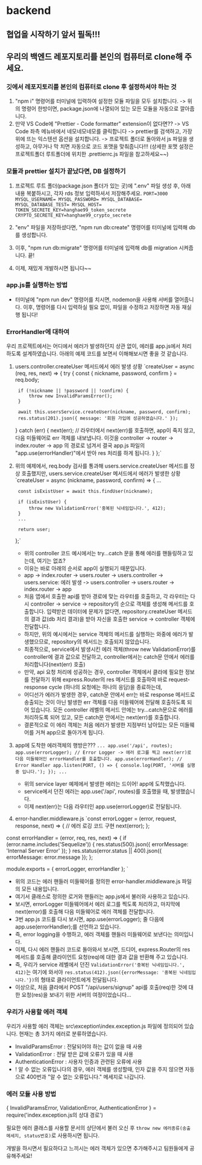 # backend

## 협업을 시작하기 앞서 필독!!!
## 우리의 백엔드 레포지토리를 본인의 컴퓨터로 clone해 주세요.
### 깃에서 레포지토리를 본인의 컴퓨터로 clone 후 설정하셔야 하는 것
1. "npm i" 명령어를 터미널에 입력하여 설정한 모듈 파일을 모두 설치합니다.
    -> 위의 명령어 한방이면, package.json에 나열되어 있는 모든 모듈을 자동으로 깔아줍니다.
2. 만약 VS Code에 "Prettier - Code formatter" extension이 없다면?? 
    -> VS Code 좌측 메뉴바에서 네모네모네모를 클릭합니다 -> prettier를 검색하고, 가장 위에 뜨는 익스텐션 옵션을 설치합니다. -> 프로젝트 폴더로 돌아와서 js 파일을 생성하고, 아무거나 막 치면 자동으로 코드 포맷을 맞춰줍니다!!! (상세한 포맷 설정은 프로젝트폴더 루트폴더에 위치한 .prettierrc.js 파일을 참고하세요~~)
### 모듈과 prettier 설치가 끝났다면, DB 설정하기
1. 프로젝트 루트 폴더(package.json 폴더가 있는 곳)에 ".env" 파일 생성 후, 아래 내용 복붙하시고, 각자 rds 정보 입력하셔서 저장해주세요.
`PORT=3000
MYSQL_USERNAME=
MYSQL_PASSWORD=
MYSQL_DATABASE=
MYSQL_DATABASE_TEST=
MYSQL_HOST=
TOKEN_SECRETE_KEY=hanghae99_token_secrete
CRYPTO_SECRETE_KEY=hanghae99_crypto_secrete`

2. "env" 파일을 저장하셨다면, "npm run db:create" 명령어를 터미널에 입력해 db를 생성합니다.
3. 이후, "npm run db:migrate" 명령어를 터미널에 입력해 db를 migration 시켜줍니다. 끝!
4. 이제, 재밌게 개발하시면 됩니다~~

### app.js를 실행하는 방법
- 터미널에 "npm run dev" 명령어를 치시면, nodemon을 사용해 서버를 열어줍니다. 이후, 명령어를 다시 입력하실 필요 없이, 파일을 수정하고 저장하면 자동 재실행 됩니다!

### ErrorHandler에 대하여
우리 프로젝트에서는 어디에서 에러가 발생하던지 상관 없이, 에러를 app.js에서 처리하도록 설계하였습니다.
아래의 예제 코드를 보면서 이해해보시면 좋을 것 같습니다.

1. users.controller.createUser 메서드에서 에러 발생 상황
`createUser = async (req, res, next) => {
    try {
        const { nickname, password, confirm } = req.body;

        if (!nickname || !password || !confirm) {
            throw new InvalidParamsError();
        }

        await this.usersService.createUser(nickname, password, confirm);
        res.status(201).json({ message: '회원 가입에 성공하였습니다.' });
    } catch (err) {
        next(err); 
        // 라우터에서 next(err)를 호출하면, app이 죽지 않고, 다음 미들웨어로 err 객체를 내보냅니다. 이것을 controller -> router -> index.router -> app 의 경로로 넘겨서 결국 app.js 파일의 "app.use(errorHandler)"에서 받아 res 처리를 하게 됩니다.
    }
};`

2. 위의 예제에서, req.body 검사를 통과해 users.service.createUser 메서드를 정상 호출했지만, users.service.createUser 메서드에서 에러가 발생한 상황
`createUser = async (nickname, password, confirm) => {
        ...

        const isExistUser = await this.findUser(nickname);

        if (isExistUser) {
            throw new ValidationError('중복된 닉네임입니다.', 412);
        }         
        ...

        return user;
    };`

   - 위의 controller 코드 예시에서는 try...catch 문을 통해 에러를 핸들링하고 있는데, 여기는 없죠?
   - 이유는 바로 아래의 순서로 app이 실행되기 때문입니다.
   - app -> index.router -> users.router -> users.controller -> users.service: 에러 발생 -> users.controller -> users.router -> index.router -> app
   - 처음 앱에서 호출한 api를 받아 경로에 맞는 라우터를 호출하고, 각 라우터는 다시 controller -> service -> repository의 순으로 객체를 생성해 메서드를 호출합니다. 입력받은 데이터에 문제가 없다면, repository.createUser 메서드의 결과 값(db 처리 결과)을 받아 자신을 호출한 service -> controller 객체에 전달합니다.
   - 하지만, 위의 예시에서는 service 객체의 메서드를 실행하는 와중에 에러가 발생했으므로, repository의 메서드는 호출되지 않았습니다. 
   - 최종적으로, service에서 발생시킨 에러 객체(throw new ValidationError)를 controller에 결과 값으로 전달하고, controller에서는 catch문 안에서 에러를 처리합니다(next(err) 호출) 
   - 만약, api 요청 처리에 성공하는 경우, controller 객체에서 클라에 필요한 정보를 전달하기 위해 express.Router의 res 메서드를 호출하여 바로 request-response cycle (하나의 요청에는 하나의 응담)을 종료하는데, 
   - 어디선가 에러가 발생한 경우, catch문 안에서 err는 바로 response 메서드로 송출되는 것이 아닌 발생한 err 객체를 다음 미들웨어에 전달해 호출하도록 되어 있습니다. 모든 controller 레벨의 메서드 안에는 try...catch문으로 에러를 처리하도록 되어 있고, 모든 catch문 안에서는 next(err)를 호출합니다.
   - 결론적으로 이 에러 객체는 처음 에러가 발생한 지점부터 남아있는 모든 미들웨어를 거쳐 app으로 돌아가게 됩니다.

3. app에 도착한 에러객체의 행방은???
`...
app.use('/api', routes);
app.use(errorLogger); // Error Logger -> 에러 로그를 찍고 next(err)로 다음 미들웨어인 errorHandler를 호출합니다.
app.use(errorHandler); // Error Handler
app.listen(PORT, () => {
    console.log(PORT, '서버를 실행 중 입니다.');
});
...`
   - 위의 service layer 예제에서 발생한 에러는 드이어! app에 도착했습니다.
   - service에서 던진 에러는 app.use('/api', routes)를 호출했을 때, 발생했습니다.
   - 이제 next(err)는 다음 라우터인 app.use(errorLogger)로 전달됩니다. 

4. error-handler.middleware.js
`const errorLogger = (error, request, response, next) => {
    // 에러 로깅 코드 구현 
    next(error);
};

const errorHandler = (error, req, res, next) => {
    if (error.name.includes('Sequelize')) {
        res.status(500).json({ errorMessage: 'Internal Server Error' });
    }
    res.status(error.status || 400).json({ errorMessage: error.message });
};

module.exports = { errorLogger, errorHandler };
`
   - 위의 코드는 에러 핸들러 미들웨어를 정의한 error-handler.middleware.js 파일의 모든 내용입니다.
   - 여기서 클래스로 정의한 로거와 핸들러는 app.js에서 불러와 사용하고 있습니다.
   - 보시면, errorLogger 미들웨어에서 에러 로그를 찍도록 처리하고, 마지막에 next(error)를 호출해 다음 미들웨어로 에러 객체를 전달합니다.
   - 3번 app.js 코드를 다시 보시면, app.use(errorLogger); 줄 다음에 app.use(errorHandler);를 선언하고 있습니다.
   - 즉, error logging을 수행하고, 에러 객체를 핸들러 미들웨어로 보낸다는 의미입니다.
   - 이제, 다시 에러 핸들러 코드로 돌아와서 보시면, 드디어, express.Router의 res 메서드를 호출해 클라이언트 요청(req)에 대한 결과 값을 반환해 주고 있습니다.
   - 즉, 우리가 service 레벨에서 던진 `ValidationError('중복된 닉네임입니다.', 412)`는 여기에 와서야 `res.status(412).json({errorMessage: '중복된 닉네임입니다.'})`의 형태로 클라이언트에게 전달됩니다.
   - 이상으로, 처음 클라에서 POST "/api/users/signup" api를 호출(req)한 것에 대한 요청(res)을 보내기 위한 서버의 여정이었습니다...

### 우리가 사용할 에러 객체
우리가 사용할 에러 객체는 src\exception\index.exception.js 파일에 정의되어 있습니다.
현재는 총 3가지 에러로 분류하였습니다.
- InvalidParamsError : 전달되어야 하는 값이 없을 때 사용
- ValidationError : 전달 받은 값에 오류가 있을 때 사용
- AuthenticationError : 사용자 인증과 관련된 오류에 사용
- ! 알 수 없는 오류입니다의 경우, 에러 객체를 생성할때, 인자 값을 주지 않으면 자동으로 400번과 "알 수 없는 오류입니다." 메세지로 나갑니다.
  
### 에러 모듈 사용 방법
{ InvalidParamsError, ValidationError, AuthenticationError } = require('index.exception.js의 상대 경로')

필요한 에러 클래스를 사용할 문서의 상단에서 불러 오신 후 
`throw new 에러종류(송출 메세지, status번호)`로 사용하시면 됩니다.

개발을 하시면서 필요하다고 느끼시는 에러 객체가 있으면 추가해주시고 팀원들에게 공유해주세요!